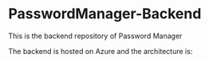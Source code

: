 # PasswordManager-Backend
This is the backend repository of Password Manager

The backend is hosted on Azure and the architecture is:

